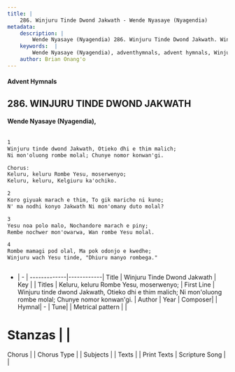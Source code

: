 ```yaml
---
title: |
    286. Winjuru Tinde Dwond Jakwath - Wende Nyasaye (Nyagendia)
metadata:
    description: |
        Wende Nyasaye (Nyagendia) 286. Winjuru Tinde Dwond Jakwath. Winjuru tinde dwond Jakwath, Otieko dhi e thim malich; Ni mon'oluong rombe molal; Chunye nomor konwan'gi.  Chorus: Keluru, keluru Rombe Yesu, moserwenyo; Keluru, keluru, Kelgiuru ka'ochiko.  
    keywords:  |
        Wende Nyasaye (Nyagendia), adventhymnals, advent hymnals, Winjuru Tinde Dwond Jakwath, Winjuru tinde dwond Jakwath, Otieko dhi e thim malich; Ni mon'oluong rombe molal; Chunye nomor konwan'gi.. Keluru, keluru Rombe Yesu, moserwenyo;
    author: Brian Onang'o
---
```


#### Advent Hymnals
## 286. WINJURU TINDE DWOND JAKWATH
####  Wende Nyasaye (Nyagendia),

```txt

1
Winjuru tinde dwond Jakwath, Otieko dhi e thim malich;
Ni mon'oluong rombe molal; Chunye nomor konwan'gi.

Chorus:
Keluru, keluru Rombe Yesu, moserwenyo;
Keluru, keluru, Kelgiuru ka'ochiko.

2
Koro giyuak marach e thim, To gik maricho ni kuno;
N' ma nodhi konyo Jakwath Ni mon'omany duto molal?

3
Yesu noa polo malo, Nochandore marach e piny;
Rembe nochwer mon'owarwa, Wan rombe Yesu molal.

4
Rombe mamagi pod olal, Ma pok odonjo e kwedhe;
Winjuru wach Yesu tinde, "Dhiuru manyo rombega."



```

- |   -  |
-------------|------------|
Title | Winjuru Tinde Dwond Jakwath |
Key |  |
Titles | Keluru, keluru Rombe Yesu, moserwenyo; |
First Line | Winjuru tinde dwond Jakwath, Otieko dhi e thim malich; Ni mon'oluong rombe molal; Chunye nomor konwan'gi. |
Author | 
Year | 
Composer| |
Hymnal|  - |
Tune|  |
Metrical pattern | |
# Stanzas |  |
Chorus |  |
Chorus Type |  |
Subjects | |
Texts |  |
Print Texts | 
Scripture Song |  |
    
